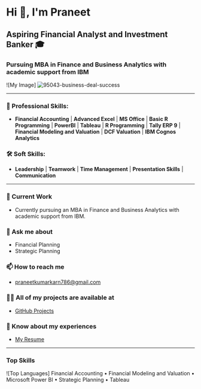 # Hi 👋, I'm Praneet

## Aspiring Financial Analyst and Investment Banker 🎓 
### Pursuing MBA in Finance and Business Analytics with academic support from IBM 

![My Image] 
![95043-business-deal-success](https://github.com/pran786166/pran786166/assets/123820058/380c893e-b989-421b-8b93-aa3a6a4025f4)

---

### 💼 Professional Skills:
- **Financial Accounting** | **Advanced Excel** | **MS Office** | **Basic R Programming** | **PowerBI** | **Tableau** | **R Programming** | **Tally ERP 9** | **Financial Modeling and Valuation** | **DCF Valuation** | **IBM Cognos Analytics**

### 🛠️ Soft Skills:
- **Leadership** | **Teamwork** | **Time Management** | **Presentation Skills** | **Communication**

---

### 🔭 Current Work
- Currently pursuing an MBA in Finance and Business Analytics with academic support from IBM.

### 💬 Ask me about
- Financial Planning
- Strategic Planning

### 📫 How to reach me
- praneetkumarkarn786@gmail.com

### 👨‍💻 All of my projects are available at
- [GitHub Projects](https://github.com/pran786166)

### 📄 Know about my experiences
- [My Resume](https://drive.google.com/file/d/1775HhD8Px2mfDFbGz-rj0dCct70yMKga/view?usp=drive_link)

---

### Top Skills

![Top Languages] Financial Accounting • Financial Modeling and Valuation • Microsoft Power BI • Strategic Planning • Tableau


